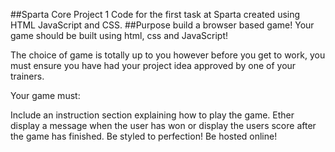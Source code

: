 ##Sparta Core Project 1
Code for the first task at Sparta created using HTML JavaScript and CSS.
##Purpose
build a browser based game! Your game should be built using html, css and JavaScript!

The choice of game is totally up to you however before you get to work, you must ensure you have had your project idea approved by one of your trainers.

Your game must:

Include an instruction section explaining how to play the game.
Ether display a message when the user has won or display the users score after the game has finished.
Be styled to perfection!
Be hosted online!
